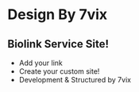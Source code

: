 # Design By 7vix 

## Biolink Service Site!
- Add your link
- Create your custom site!
- Development & Structured by 7vix
